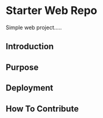 # Starter Web Repo
Simple web project.....
## Introduction

## Purpose

## Deployment

## How To Contribute